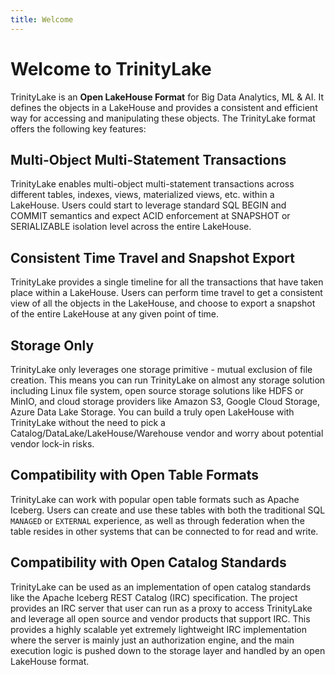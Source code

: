 ```yaml
---
title: Welcome
---
```


# Welcome to TrinityLake

TrinityLake is an **Open LakeHouse Format** for Big Data Analytics, ML & AI. 
It defines the objects in a LakeHouse and provides a consistent and efficient way for accessing and manipulating these objects.
The TrinityLake format offers the following key features:

## Multi-Object Multi-Statement Transactions

TrinityLake enables multi-object multi-statement transactions across different tables, indexes, views, 
materialized views, etc. within a LakeHouse.
Users could start to leverage standard SQL BEGIN and COMMIT semantics and expect ACID enforcement 
at SNAPSHOT or SERIALIZABLE isolation level across the entire LakeHouse.

## Consistent Time Travel and Snapshot Export

TrinityLake provides a single timeline for all the transactions that have taken place within a LakeHouse.
Users can perform time travel to get a consistent view of all the objects in the LakeHouse,
and choose to export a snapshot of the entire LakeHouse at any given point of time.

## Storage Only

TrinityLake only leverages one storage primitive - mutual exclusion of file creation.
This means you can run TrinityLake on almost any storage solution including Linux file system, open source storage solutions like HDFS or MinIO, 
and cloud storage providers like Amazon S3, Google Cloud Storage, Azure Data Lake Storage.
You can build a truly open LakeHouse with TrinityLake without the need to pick a Catalog/DataLake/LakeHouse/Warehouse 
vendor and worry about potential vendor lock-in risks.

## Compatibility with Open Table Formats

TrinityLake can work with popular open table formats such as Apache Iceberg.
Users can create and use these tables with both the traditional SQL `MANAGED` or `EXTERNAL` experience,
as well as through federation when the table resides in other systems that can be connected to for read and write.

## Compatibility with Open Catalog Standards

TrinityLake can be used as an implementation of open catalog standards like the Apache Iceberg REST Catalog (IRC) specification.
The project provides an IRC server that user can run as a proxy to access TrinityLake and leverage all open source and 
vendor products that support IRC. This provides a highly scalable yet extremely lightweight IRC implementation 
where the server is mainly just an authorization engine, and the main execution logic is pushed down to the storage 
layer and handled by an open LakeHouse format.
